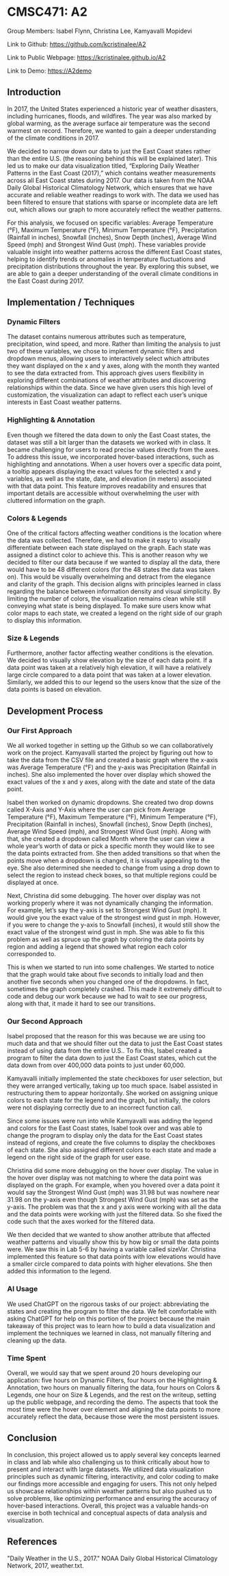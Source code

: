 


# CMSC471: A2
Group Members: Isabel Flynn, Christina Lee, Kamyavalli Mopidevi

Link to Github: https://github.com/kcristinalee/A2

Link to Public Webpage: https://kcristinalee.github.io/A2

Link to Demo: <a href="https://media-hosting.imagekit.io//2e7c09d3ab8b4f86/CMSC471A2Demo.mp4?Expires=1836491010&Key-Pair-Id=K2ZIVPTIP2VGHC&Signature=tvRA8wgbrs7GaZZ21Gg3SmYBfDPUfFV8K~i5W8hw5xIadeYl8TJCbGpWrFWudHfc8tXx~J5SL60eSYcW6Z5~UXLTyvtWLfZ0KSz~VsIGEGk1~w7Z1bJ-3oHMCs9M1X7Orw5vv8L3Dv9Y7d~Q7f1mPhXy5qDnBGewsDcaEXlyH12kZlgUNVaqVEtxtnyJ9s2KofsPKtnxptETUdpCQVKjwBGHmOts8OnSUy6phPYM9G~lDym8-TYPuZzZ-IBgY59QQXw7pRyqmabbrao2W~4sQItqqaSg~jnBteZq3MZ5QN-RyO-j0WrEAP14JWx7HrTTL3vWrJFkPI0yj0RS1mauKw__">
    https://A2demo
</a>







## Introduction

In 2017, the United States experienced a historic year of weather disasters, including hurricanes, floods, and wildfires. The year was also marked by global warming, as the average surface air temperature was the second warmest on record. Therefore, we wanted to gain a deeper understanding of the climate conditions in 2017.

We decided to narrow down our data to just the East Coast states rather than the entire U.S. (the reasoning behind this will be explained later). This led us to make our data visualization titled, “Exploring Daily Weather Patterns in the East Coast (2017),” which contains weather measurements across all East Coast states during 2017. Our data is taken from the NOAA Daily Global Historical Climatology Network, which ensures that we have accurate and reliable weather readings to work with. The data we used has been filtered to ensure that stations with sparse or incomplete data are left out, which allows our graph to more accurately reflect the weather patterns.

For this analysis, we focused on specific variables: Average Temperature (°F), Maximum Temperature (°F), Minimum Temperature (°F), Precipitation (Rainfall in inches), Snowfall (inches), Snow Depth (inches), Average Wind Speed (mph) and Strongest Wind Gust (mph). These variables provide valuable insight into weather patterns across the different East Coast states, helping to identify trends or anomalies in temperature fluctuations and precipitation distributions throughout the year. By exploring this subset, we are able to gain a deeper understanding of the overall climate conditions in the East Coast during 2017.

## Implementation / Techniques 


### Dynamic Filters 
The dataset contains numerous attributes such as temperature, precipitation, wind speed, and more. Rather than limiting the analysis to just two of these variables, we chose to implement dynamic filters and dropdown menus, allowing users to interactively select which attributes they want displayed on the x and y axes, along with the month they wanted to see the data extracted from. This approach gives users flexibility in exploring different combinations of weather attributes and discovering relationships within the data. Since we have given users this high level of customization, the visualization can adapt to reflect each user’s unique interests in East Coast weather patterns.


### Highlighting & Annotation
Even though we filtered the data down to only the East Coast states, the dataset was still a bit larger than the datasets we worked with in class. It became challenging for users to read precise values directly from the axes. To address this issue, we incorporated hover-based interactions, such as highlighting and annotations. When a user hovers over a specific data point, a tooltip appears displaying the exact values for the selected x and y variables, as well as the state, date, and elevation (in meters) associated with that data point. This feature improves readability and ensures that important details are accessible without overwhelming the user with cluttered information on the graph.


### Colors & Legends
One of the critical factors affecting weather conditions is the location where the data was collected. Therefore, we had to make it easy to visually differentiate between each state displayed on the graph. Each state was assigned a distinct color to achieve this. This is another reason why we decided to filter our data because if we wanted to display all the data, there would have to be 48 different colors (for the 48 states the data was taken on). This would be visually overwhelming and detract from the elegance and clarity of the graph. This decision aligns with principles learned in class regarding the balance between information density and visual simplicity. By limiting the number of colors, the visualization remains clean while still conveying what state is being displayed. To make sure users know what color maps to each state, we created a legend on the right side of our graph to display this information.


### Size & Legends
Furthermore, another factor affecting weather conditions is the elevation. We decided to visually show elevation by the size of each data point. If a data point was taken at a relatively high elevation, it will have a relatively large circle compared to a data point that was taken at a lower elevation. Similarly, we added this to our legend so the users know that the size of the data points is based on elevation.
 
## Development Process

### Our First Approach
We all worked together in setting up the Github so we can collaboratively work on the project. Kamyavalli started the project by figuring out how to take the data from the CSV file and created a basic graph where the x-axis was Average Temperature (°F) and the y-axis was Precipitation (Rainfall in inches). She also implemented the hover over display which showed the exact values of the x and y axes, along with the date and state of the data point. 

Isabel then worked on dynamic dropdowns. She created two drop downs called X-Axis and Y-Axis where the user can pick from Average Temperature (°F), Maximum Temperature (°F), Minimum Temperature (°F), Precipitation (Rainfall in inches), Snowfall (inches), Snow Depth (inches), Average Wind Speed (mph), and Strongest Wind Gust (mph). Along with that, she created a dropdown called Month where the user can view a whole year’s worth of data or pick a specific month they would like to see the data points extracted from. She then added transitions so that when the points move when a dropdown is changed, it is visually appealing to the eye. She also determined she needed to change from using a drop down to select the region to instead check boxes, so that multiple regions could be displayed at once.

Next, Christina did some debugging. The hover over display was not working properly where it was not dynamically changing the information. For example, let’s say the y-axis is set to Strongest Wind Gust (mph). It would give you the exact value of the strongest wind gust in mph. However, if you were to change the y-axis to Snowfall (inches), it would still show the exact value of the strongest wind gust in mph. She was able to fix this problem as well as spruce up the graph by coloring the data points by region and adding a legend that showed what region each color corresponded to.

This is when we started to run into some challenges. We started to notice that the graph would take about five seconds to initially load and then another five seconds when you changed one of the dropdowns. In fact, sometimes the graph completely crashed. This made it extremely difficult to code and debug our work because we had to wait to see our progress, along with that, it made it hard to see our transitions.

### Our Second Approach
Isabel proposed that the reason for this was because we are using too much data and that we should filter out the data to just the East Coast states instead of using data from the entire U.S.. To fix this, Isabel created a program to filter the data down to just the East Coast states, which cut the data down from over 400,000 data points to just under 60,000. 

Kamyavalli initially implemented the state checkboxes for user selection, but they were arranged vertically, taking up too much space. Isabel assisted in restructuring them to appear horizontally. She worked on assigning unique colors to each state for the legend and the graph, but initially, the colors were not displaying correctly due to an incorrect function call.

Since some issues were run into while Kamyavalli was adding the legend and colors for the East Coast states, Isabel took over and was able to change the program to display only the data for the East Coast states instead of regions, and create the five columns to display the checkboxes of each state. She also assigned different colors to each state and made a legend on the right side of the graph for user ease.

Christina did some more debugging on the hover over display. The value in the hover over display was not matching to where the data point was displayed on the graph. For example, when you hovered over a data point it would say the Strongest Wind Gust (mph) was 31.98 but was nowhere near 31.98 on the y-axis even though Strongest Wind Gust (mph) was set as the y-axis. The problem was that the x and y axis were working with all the data and the data points were working with just the filtered data. So she fixed the code such that the axes worked for the filtered data.

We then decided that we wanted to show another attribute that affected weather patterns and visually show this by how big or small the data points were. We saw this in Lab 5-6 by having a variable called sizeVar. Christina implemented this feature so that data points with low elevations would have a smaller circle compared to data points with higher elevations. She then added this information to the legend.

### AI Usage
We used ChatGPT on the rigorous tasks of our project: abbreviating the states and creating the program to filter the data. We felt comfortable with asking ChatGPT for help on this portion of the project because the main takeaway of this project was to learn how to build a data visualization and implement the techniques we learned in class, not manually filtering and cleaning up the data.

### Time Spent
Overall, we would say that we spent around 20 hours developing our application: five hours on Dynamic Filters, four hours on the Highlighting & Annotation, two hours on manually filtering the data, four hours on Colors & Legends, one hour on Size & Legends, and the rest on the writeup, setting up the public webpage, and recording the demo. The aspects that took the most time were the hover over element and aligning the data points to more accurately reflect the data, because those were the most persistent issues.

## Conclusion

In conclusion, this project allowed us to apply several key concepts learned in class and lab while also challenging us to think critically about how to present and interact with large datasets. We utilized data visualization principles such as dynamic filtering, interactivity, and color coding to make our findings more accessible and engaging for users. This not only helped us showcase relationships within weather patterns but also pushed us to solve problems, like optimizing performance and ensuring the accuracy of hover-based interactions. Overall, this project was a valuable hands-on exercise in both technical and conceptual aspects of data analysis and visualization.

## References

"Daily Weather in the U.S., 2017." NOAA Daily Global Historical Climatology 
Network, 2017, weather.txt.
